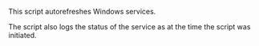 This script autorefreshes Windows services.

The script also logs the status of the service as at the time the script was initiated.
